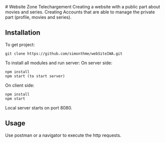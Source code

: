 <snippet>
  <content>
# Website Zone Telechargement
Creating a website with a public part about movies and series. Creating
Accounts that are able to manage the private part (profile, movies and series).

## Installation
To get project:
```
git clone https://github.com/simonthme/webSiteIWA.git
```
To install all modules and run server:
On server side:
```
npm install
npm start (to start server)
```
On client side:
```
npm install
npm start
```
Local server starts on port 8080.

## Usage
Use postman or a navigator to execute the http requests.

</content>

</snippet>
